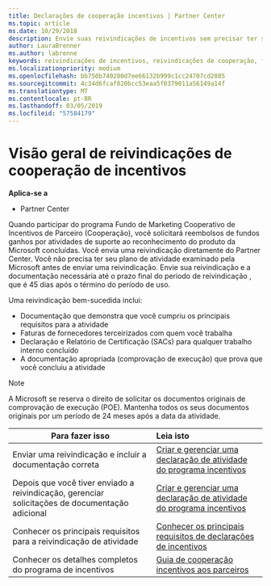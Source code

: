 ```yaml
---
title: Declarações de cooperação incentivos | Partner Center
ms.topic: article
ms.date: 10/29/2018
description: Envie suas reivindicações de incentivos sem precisar ter seu plano de atividade examinado primeiro.
author: LauraBrenner
ms.author: labrenne
keywords: reivindicações de incentivos, reivindicações de cooperação, fundos de cooperação
ms.localizationpriority: medium
ms.openlocfilehash: bb750b740280d7ee66132b999c1cc24707cd2885
ms.sourcegitcommit: 4c34d6fcaf020bcc53eaa5f0379011a56149a14f
ms.translationtype: MT
ms.contentlocale: pt-BR
ms.lasthandoff: 03/05/2019
ms.locfileid: "57584179"
---
```

# <a name="incentives-co-op-claims-overview"></a>Visão geral de reivindicações de cooperação de incentivos

**Aplica-se a**

- Partner Center

Quando participar do programa Fundo de Marketing Cooperativo de Incentivos de Parceiro (Cooperação), você solicitará reembolsos de fundos ganhos por atividades de suporte ao reconhecimento do produto da Microsoft concluídas. Você envia uma reivindicação diretamente do Partner Center. Você não precisa ter seu plano de atividade examinado pela Microsoft antes de enviar uma reivindicação. Envie sua reivindicação e a documentação necessária até o prazo final do período de reivindicação , que é 45 dias após o término do período de uso. 

Uma reivindicação bem-sucedida inclui:

- Documentação que demonstra que você cumpriu os principais requisitos para a atividade
- Faturas de fornecedores terceirizados com quem você trabalha
- Declaração e Relatório de Certificação (SACs) para qualquer trabalho interno concluído
- A documentação apropriada (comprovação de execução) que prova que você concluiu a atividade 

>[!NOTE]
>A Microsoft se reserva o direito de solicitar os documentos originais de comprovação de execução (POE). Mantenha todos os seus documentos originais por um período de 24 meses após a data da atividade. 

|**Para fazer isso**   |**Leia isto**   |
|-----------------|:--------------------------------------|
|Enviar uma reivindicação e incluir a documentação correta|[Criar e gerenciar uma declaração de atividade do programa incentivos](create-incentives-claims.md)|
|Depois que você tiver enviado a reivindicação, gerenciar solicitações de documentação adicional|[Criar e gerenciar uma declaração de atividade do programa incentivos](create-incentives-claims.md)  |
|Conhecer os principais requisitos para a reivindicação de atividade|[Conhecer os principais requisitos de declarações de incentivos](core-requirements.md)   |
|Conhecer os detalhes completos do programa de incentivos|[Guia de cooperação incentivos aos parceiros](https://assets.microsoft.com/coop-guidebook.pdf)
                                                                                 
                                   